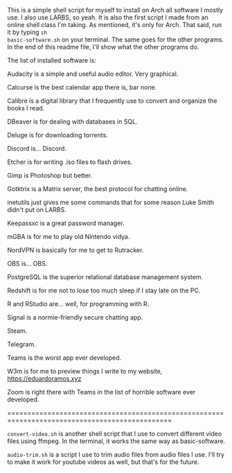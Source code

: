 This is a simple shell script for myself to install on Arch all software I mostly use. I also use LARBS, so yeah. It is also the first script I made from an online shell class I'm taking. As mentioned, it's only for Arch. That said, run it by typing <code>sh basic-software.sh</code> on your terminal. The same goes for the other programs. In the end of this readme file, I'll show what the other programs do.

The list of installed software is:

Audacity is a simple and useful audio editor. Very graphical.

Calcurse is the best calendar app there is, bar none.

Calibre is a digital library that I frequently use to convert and organize the books I read.

DBeaver is for dealing with databases in SQL.

Deluge is for downloading torrents.

Discord is... Discord.

Etcher is for writing .iso files to flash drives.

Gimp is Photoshop but better.

Gotktrix is a Matrix server, the best protocol for chatting online.

inetutils just gives me some commands that for some reason Luke Smith didn't put on LARBS.

Keepassxc is a great password manager.

mGBA is for me to play old Nintendo vidya.

NordVPN is basically for me to get to Rutracker.

OBS is... OBS.

PostgreSQL is the superior relational database management system.

Redshift is for me not to lose too much sleep if I stay late on the PC.

R and RStudio are... well, for programming with R.

Signal is a normie-friendly secure chatting app.

Steam.

Telegram.

Teams is the worst app ever developed.

W3m is for me to preview things I write to my website, https://eduardoramos.xyz

Zoom is right there with Teams in the list of horrible software ever developed.

===============================================================================================

<code>convert-video.sh</code> is another shell script that I use to convert different video files using ffmpeg. In the terminal, it works the same way as basic-software.

<code>audio-trim.sh</code> is a script I use to trim audio files from audio files I use. I'll try to make it work for youtube videos as well, but that's for the future.
